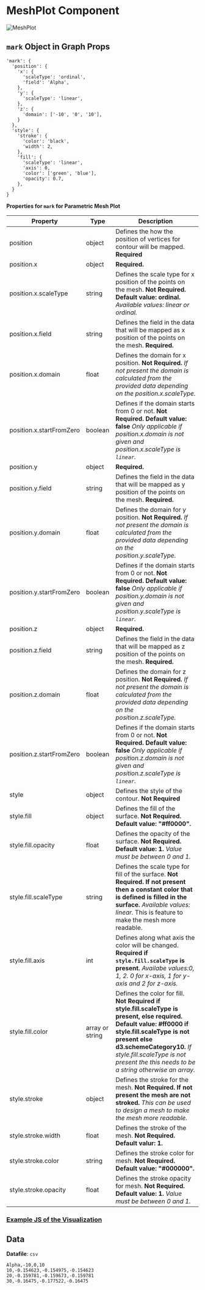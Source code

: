 # MeshPlot Component

![MeshPlot](../../imgs/MeshPlot.png)

## `mark` Object in Graph Props

```
'mark': {
  'position': {
    'x': {
      'scaleType': 'ordinal',
      'field': 'Alpha',
    },
    'y': {
      'scaleType': 'linear',
    },
    'z': {
      'domain': ['-10', '0', '10'],
    }
  },
  'style': {
    'stroke': {
      'color': 'black',
      'width': 2,
    },
    'fill': {
      'scaleType': 'linear',
      'axis': 0,
      'color': ['green', 'blue'],
      'opacity': 0.7,
    },
  }
}
```

**Properties for `mark` for Parametric Mesh Plot**

| Property                 | Type            | Description                                                                                                                                                                                                                                                                        |
| ------------------------ | --------------- | ---------------------------------------------------------------------------------------------------------------------------------------------------------------------------------------------------------------------------------------------------------------------------------- |
| position                 | object          | Defines the how the position of vertices for contour will be mapped. **Required**                                                                                                                                                                                                  |
| position.x               | object          | **Required.**                                                                                                                                                                                                                                                                      |
| position.x.scaleType     | string          | Defines the scale type for x position of the points on the mesh. **Not Required. Default value: ordinal.** _Available values: linear or ordinal._                                                                                                                                  |
| position.x.field         | string          | Defines the field in the data that will be mapped as x position of the points on the mesh. **Required.**                                                                                                                                                                           |
| position.x.domain        | float           | Defines the domain for x position. **Not Required.** _If not present the domain is calculated from the provided data depending on the position.x.scaleType._                                                                                                                       |
| position.x.startFromZero | boolean         | Defines if the domain starts from 0 or not. **Not Required. Default value: false** _Only applicable if position.x.domain is not given and position.x.scaleType is `linear`._                                                                                                       |
| position.y               | object          | **Required.**                                                                                                                                                                                                                                                                      |
| position.y.field         | string          | Defines the field in the data that will be mapped as y position of the points on the mesh. **Required.**                                                                                                                                                                           |
| position.y.domain        | float           | Defines the domain for y position. **Not Required.** _If not present the domain is calculated from the provided data depending on the position.y.scaleType._                                                                                                                       |
| position.y.startFromZero | boolean         | Defines if the domain starts from 0 or not. **Not Required. Default value: false** _Only applicable if position.y.domain is not given and position.y.scaleType is `linear`._                                                                                                       |
| position.z               | object          | **Required.**                                                                                                                                                                                                                                                                      |
| position.z.field         | string          | Defines the field in the data that will be mapped as z position of the points on the mesh. **Required.**                                                                                                                                                                           |
| position.z.domain        | float           | Defines the domain for z position. **Not Required.** _If not present the domain is calculated from the provided data depending on the position.z.scaleType._                                                                                                                       |
| position.z.startFromZero | boolean         | Defines if the domain starts from 0 or not. **Not Required. Default value: false** _Only applicable if position.z.domain is not given and position.z.scaleType is `linear`._                                                                                                       |
| style                    | object          | Defines the style of the contour. **Not Required**                                                                                                                                                                                                                                 |
| style.fill               | object          | Defines the fill of the surface. **Not Required. Default value: "#ff0000".**                                                                                                                                                                                                       |
| style.fill.opacity       | float           | Defines the opacity of the surface. **Not Required. Default value: 1.** _Value must be between 0 and 1._                                                                                                                                                                           |
| style.fill.scaleType     | string          | Defines the scale type for fill of the surface. **Not Required. If not present then a constant color that is defined is filled in the surface.** _Available values: linear._ This is feature to make the mesh more readable.                                                       |
| style.fill.axis          | int             | Defines along what axis the color will be changed. **Required if `style.fill.scaleType` is present.** _Availabe values:0, 1, 2. 0 for x-axis, 1 for y-axis and 2 for z-axis._                                                                                                      |
| style.fill.color         | array or string | Defines the color for fill. **Not Required if style.fill.scaleType is present, else required. Default value: #ff0000 if style.fill.scaleType is not present else d3.schemeCategory10.** _If style.fill.scaleType is not present the this needs to be a string otherwise an array._ |
| style.stroke             | object          | Defines the stroke for the mesh. **Not Required. If not present the mesh are not stroked.** _This can be used to design a mesh to make the mesh more readable._                                                                                                                    |
| style.stroke.width       | float           | Defines the stroke of the mesh. **Not Required. Default valur: 1.**                                                                                                                                                                                                                |
| style.stroke.color       | string          | Defines the stroke color for mesh. **Not Required. Default value: "#000000".**                                                                                                                                                                                                     |
| style.stroke.opacity     | float           | Defines the stroke opacity for mesh. **Not Required. Default value: 1.** _Value must be between 0 and 1._                                                                                                                                                                          |

### [Example JS of the Visualization](../../examples/Charts/MeshPlot.js)

## Data

**Datafile**: `csv`

```
Alpha,-10,0,10
10,-0.154623,-0.154975,-0.154623
20,-0.159781,-0.159673,-0.159781
30,-0.16475,-0.177522,-0.16475
```
